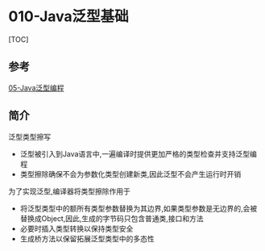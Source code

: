 # 010-Java泛型基础

[TOC]

## 参考

 [05-Java泛型编程](../../04-java/05-Java泛型编程/README.md) 

## 简介

泛型类型擦写

- 泛型被引入到Java语言中,一遍编译时提供更加严格的类型检查并支持泛型编程
- 类型擦除确保不会为参数化类型创建新类,因此泛型不会产生运行时开销

为了实现泛型,编译器将类型擦除作用于

- 将泛型类型中的额所有类型参数替换为其边界,如果类型参数是无边界的,会被替换成Object,因此,生成的字节码只包含普通类,接口和方法
- 必要时插入类型转换以保持类型安全
- 生成桥方法以保留拓展泛型类型中的多态性

